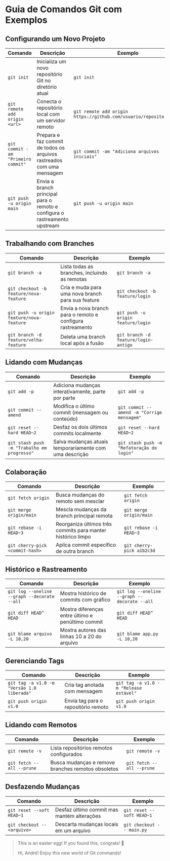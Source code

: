 # Guia de Comandos Git com Exemplos

## Configurando um Novo Projeto

| Comando                             | Descrição                                                                 | Exemplo                                                          |
|-------------------------------------|---------------------------------------------------------------------------|------------------------------------------------------------------|
| `git init`                          | Inicializa um novo repositório Git no diretório atual                     | `git init`                                                       |
| `git remote add origin <url>`       | Conecta o repositório local com um servidor remoto                        | `git remote add origin https://github.com/usuario/repositorio.git` |
| `git commit -am "Primeiro commit"`  | Prepara e faz commit de todos os arquivos rastreados com uma mensagem     | `git commit -am "Adiciona arquivos iniciais"`                    |
| `git push -u origin main`           | Envia a branch principal para o remoto e configura o rastreamento upstream| `git push -u origin main`                                       |

## Trabalhando com Branches

| Comando                                       | Descrição                                                               | Exemplo                                 |
|-----------------------------------------------|-------------------------------------------------------------------------|-----------------------------------------|
| `git branch -a`                               | Lista todas as branches, incluindo as remotas                          | `git branch -a`                          |
| `git checkout -b feature/nova-feature`        | Cria e muda para uma nova branch para sua feature                      | `git checkout -b feature/login`          |
| `git push -u origin feature/nova-feature`     | Envia a nova branch para o remoto e configura rastreamento             | `git push -u origin feature/login`       |
| `git branch -d feature/velha-feature`         | Deleta uma branch local após a fusão                                   | `git branch -d feature/login-antigo`     |

## Lidando com Mudanças

| Comando                                 | Descrição                                                                 | Exemplo                                      |
|-----------------------------------------|---------------------------------------------------------------------------|----------------------------------------------|
| `git add -p`                            | Adiciona mudanças interativamente, parte por parte                        | `git add -p`                                  |
| `git commit --amend`                    | Modifica o último commit (mensagem ou conteúdo)                           | `git commit --amend -m "Corrige mensagem"`    |
| `git reset --hard HEAD~2`              | Desfaz os dois últimos commits localmente                                 | `git reset --hard HEAD~2`                     |
| `git stash push -m "Trabalho em progresso"` | Salva mudanças atuais temporariamente com uma descrição                 | `git stash push -m "Refatoração do login"`    |

## Colaboração

| Comando                              | Descrição                                                                 | Exemplo                        |
|--------------------------------------|---------------------------------------------------------------------------|--------------------------------|
| `git fetch origin`                   | Busca mudanças do remoto sem mesclar                                      | `git fetch origin`             |
| `git merge origin/main`             | Mescla mudanças da branch principal remota                                | `git merge origin/main`        |
| `git rebase -i HEAD~3`              | Reorganiza últimos três commits para manter histórico limpo               | `git rebase -i HEAD~3`         |
| `git cherry-pick <commit-hash>`     | Aplica commit específico de outra branch                                  | `git cherry-pick a1b2c3d`      |

## Histórico e Rastreamento

| Comando                                              | Descrição                                                       | Exemplo                          |
|------------------------------------------------------|-----------------------------------------------------------------|----------------------------------|
| `git log --oneline --graph --decorate --all`         | Mostra histórico de commits com gráfico                         | `git log --oneline --graph --decorate --all` |
| `git diff HEAD^ HEAD`                                | Mostra diferenças entre último e penúltimo commit               | `git diff HEAD^ HEAD`            |
| `git blame arquivo -L 10,20`                         | Mostra autores das linhas 10 a 20 do arquivo                    | `git blame app.py -L 10,20`      |

## Gerenciando Tags

| Comando                                  | Descrição                                                       | Exemplo                                 |
|------------------------------------------|------------------------------------------------------------------|-----------------------------------------|
| `git tag -a v1.0 -m "Versão 1.0 liberada"` | Cria tag anotada com mensagem                                   | `git tag -a v1.0 -m "Release estável"`   |
| `git push origin v1.0`                    | Envia tag para o repositório remoto                             | `git push origin v1.0`                   |

## Lidando com Remotos

| Comando                     | Descrição                                                       | Exemplo                      |
|-----------------------------|------------------------------------------------------------------|------------------------------|
| `git remote -v`            | Lista repositórios remotos configurados                         | `git remote -v`              |
| `git fetch --all --prune` | Busca mudanças e remove branches remotos obsoletos              | `git fetch --all --prune`    |

## Desfazendo Mudanças

| Comando                            | Descrição                                                       | Exemplo                        |
|------------------------------------|------------------------------------------------------------------|--------------------------------|
| `git reset --soft HEAD~1`          | Desfaz último commit mas mantém alterações                      | `git reset --soft HEAD~1`      |
| `git checkout -- <arquivo>`        | Descarta mudanças locais em um arquivo                          | `git checkout -- main.py`      |

> This is an easter egg! If you found this, congrats! 🎉 
> 
> Hi, André! Enjoy this new world of Git commands! 